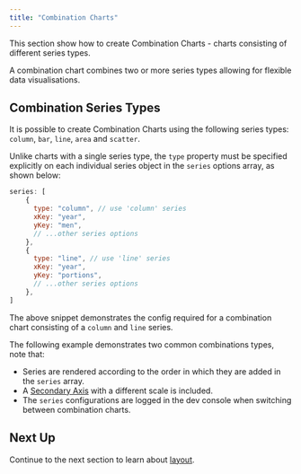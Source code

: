 ```yaml
---
title: "Combination Charts"
---
```


This section show how to create Combination Charts - charts consisting of different series types.

A combination chart combines two or more series types allowing for flexible data visualisations.

## Combination Series Types

It is possible to create Combination Charts using the following series types: `column`, `bar`, `line`, `area` and `scatter`.

Unlike charts with a single series type, the `type` property must be specified explicitly on each individual series 
object in the `series` options array, as shown below:

```js
series: [
    {
      type: "column", // use 'column' series
      xKey: "year",
      yKey: "men",
      // ...other series options
    },
    {
      type: "line", // use 'line' series
      xKey: "year",
      yKey: "portions",
      // ...other series options
    },
]
```
The above snippet demonstrates the config required for a combination chart consisting of a `column` and `line` series.

The following example demonstrates two common combinations types, note that:

- Series are rendered according to the order in which they are added in the `series` array.
- A [Secondary Axis](../axes/#multiple-axes-in-a-single-direction) with a different scale is included.
- The `series` configurations are logged in the dev console when switching between combination charts.

<chart-example title='Combination Charts' name='combination' type='generated'></chart-example>

## Next Up

Continue to the next section to learn about [layout](../layout/).
